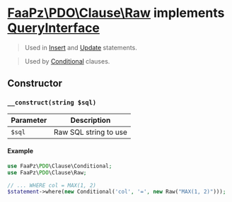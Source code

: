 # [FaaPz\PDO\Clause\Raw](../../src/Clause/Raw.php) implements [QueryInterface](../QueryInterface.md)

> Used in [Insert](../Statement/Update.md) and [Update](../Statement/Update.md) statements.

> Used by [Conditional](../Clause/Conditional.md) clauses.

## Constructor

### `__construct(string $sql)`

Parameter     | Description
------------- | -----------------------------------------
`$sql`        | Raw SQL string to use

#### Example

```php
use FaaPz\PDO\Clause\Conditional;
use FaaPz\PDO\Clause\Raw;

// ... WHERE col = MAX(1, 2)
$statement->where(new Conditional('col', '=', new Raw("MAX(1, 2)")));
```
